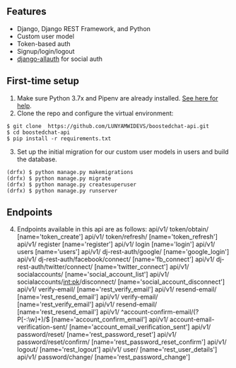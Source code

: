 ## Features

- Django, Django REST Framework, and Python
- Custom user model
- Token-based auth
- Signup/login/logout
- [django-allauth](https://github.com/pennersr/django-allauth) for social auth

## First-time setup

1.  Make sure Python 3.7x and Pipenv are already installed. [See here for help](https://djangoforbeginners.com/initial-setup/).
2.  Clone the repo and configure the virtual environment:

```
$ git clone  https://github.com/LUNYAMWIDEVS/boostedchat-api.git
$ cd boostedchat-api
$ pip install -r requirements.txt
```

3.  Set up the initial migration for our custom user models in users and build the database.

```
(drfx) $ python manage.py makemigrations 
(drfx) $ python manage.py migrate
(drfx) $ python manage.py createsuperuser
(drfx) $ python manage.py runserver
```

## Endpoints
4. Endpoints available in this api are as follows:
api/v1/ token/obtain/ [name='token_create']
api/v1/ token/refresh/ [name='token_refresh']
api/v1/ register [name='register']
api/v1/ login [name='login']
api/v1/ users [name='users']
api/v1/ dj-rest-auth/google/ [name='google_login']
api/v1/ dj-rest-auth/facebook/connect/ [name='fb_connect']
api/v1/ dj-rest-auth/twitter/connect/ [name='twitter_connect']
api/v1/ socialaccounts/ [name='social_account_list']
api/v1/ socialaccounts/<int:pk>/disconnect/ [name='social_account_disconnect']
api/v1/ verify-email/ [name='rest_verify_email']
api/v1/ resend-email/ [name='rest_resend_email']
api/v1/ verify-email/ [name='rest_verify_email']
api/v1/ resend-email/ [name='rest_resend_email']
api/v1/ ^account-confirm-email/(?P<key>[-:\w]+)/$ [name='account_confirm_email']
api/v1/ account-email-verification-sent/ [name='account_email_verification_sent']
api/v1/ password/reset/ [name='rest_password_reset']
api/v1/ password/reset/confirm/ [name='rest_password_reset_confirm']
api/v1/ logout/ [name='rest_logout']
api/v1/ user/ [name='rest_user_details']
api/v1/ password/change/ [name='rest_password_change']
